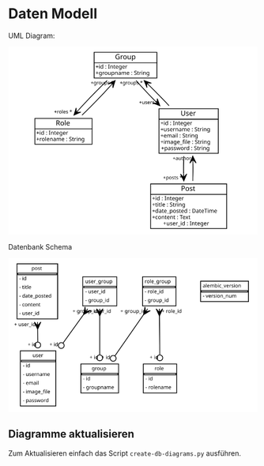 # Daten Modell

UML Diagram:

![uml diagram](docs/uml-diagram.svg)

Datenbank Schema

![model-diagram](docs/model-diagram.svg)

## Diagramme aktualisieren

Zum Aktualisieren einfach das Script `create-db-diagrams.py` ausführen.
